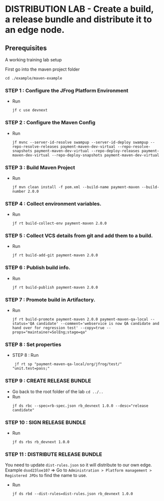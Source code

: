 # DISTRIBUTION LAB  - Create a build, a release bundle and distribute it to an edge node.

## Prerequisites
A working training lab setup



First go into the maven project folder
```
cd ./example/maven-example
```
### STEP 1 : Configure the JFrog Platform Environment
- Run
  ```
  jf c use devnext
  ```
### STEP 2 : Configure the  Maven Config
- Run
  ```
  jf mvnc --server-id-resolve swampup --server-id-deploy swampup --repo-resolve-releases payment-maven-dev-virtual --repo-resolve-snapshots payment-maven-dev-virtual --repo-deploy-releases payment-maven-dev-virtual --repo-deploy-snapshots payment-maven-dev-virtual
  ```

### STEP 3 : Build Maven Project
- Run 
  ```
  jf mvn clean install -f pom.xml --build-name payment-maven --build-number 2.0.0
  ```

### STEP 4 : Collect environment variables.
- Run 
  ```
  jf rt build-collect-env payment-maven 2.0.0
  ```
### STEP 5 : Collect VCS details from git and add them to a build.
- Run 
  ```
  jf rt build-add-git payment-maven 2.0.0
  ```
### STEP 6 : Publish build info.
- Run 
  ```
  jf rt build-publish payment-maven 2.0.0
  ```
### STEP 7 : Promote build in Artifactory.
- Run 
  ```
  jf rt build-promote payment-maven 2.0.0 payment-maven-qa-local --status='QA candidate' --comment='webservice is now QA candidate and hand over for regression test' --copy=true --props="maintainer=SolEng;stage=qa"
  ```
### STEP 8 : Set properties
- STEP 8 : Run 
  ```
   jf rt sp "payment-maven-qa-local/org/jfrog/test/" "unit.test=pass;"
  ```

### STEP 9 : CREATE RELEASE BUNDLE
- Go back to the root folder of the lab `cd ../..`
- Run 
  ```
  jf ds rbc --spec=rb-spec.json rb_devnext 1.0.0 --desc="release candidate"
  ```

### STEP 10 : SIGN RELEASE BUNDLE
- Run 
  ```
  jf ds rbs rb_devnext 1.0.0
  ```

### STEP 11 : DISTRIBUTE RELEASE BUNDLE
You need to update ``dist-rules.json`` so it will distribute to our own edge.
Example `dsod23loe107` => Go to `Administration > Platform management > Registered JPDs` to find the name to use.

- Run 
  ```
  jf ds rbd --dist-rules=dist-rules.json rb_devnext 1.0.0
  ```
